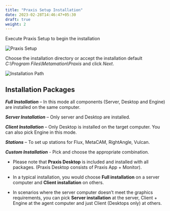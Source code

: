 ```yaml
---
title: "Praxis Setup Installation"
date: 2023-02-28T14:46:47+05:30
draft: true
weight: 2
---
```


Execute Praxis Setup to begin the installation

![Praxis Setup](/images/PraxisSetup.png)

Choose the installation directory or accept the installation default _*C:\Program Files\Metamation\Praxis*_ and click *Next*. 

![Installation Path](/images/InstallationPath.png)

## Installation Packages

_**Full Installation**_  – In this mode all components (Server, Desktop and Engine) are installed on the same computer.

_**Server Installation**_ – Only server and Desktop are installed.

_**Client Installation**_ – Only Desktop is installed on the target computer. You can also pick Engine in this mode.

_**Stations**_ – To set up stations for Flux, MetaCAM, RightAngle, Vulcan.

_**Custom Installation**_ - Pick and choose the appropriate combination.

* Please note that **Praxis Desktop** is included and installed with all packages. (Praxis Desktop consists of Praxis App + Monitor). 

* In a typical installation, you would choose **Full installation** on a server computer and **Client installation** on others. 

* In scenarios where the server computer doesn’t meet the graphics requirements, you can pick **Server installation** at the server, Client + Engine at the agent computer and just Client (Desktops only) at others.
